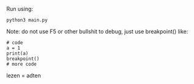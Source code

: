 Run using:

```
python3 main.py
```

Note: do not use F5 or other bullshit to debug, just use breakpoint() like:

```
# code
a = 1
print(a)
breakpoint()
# more code
```

lezen = adten
